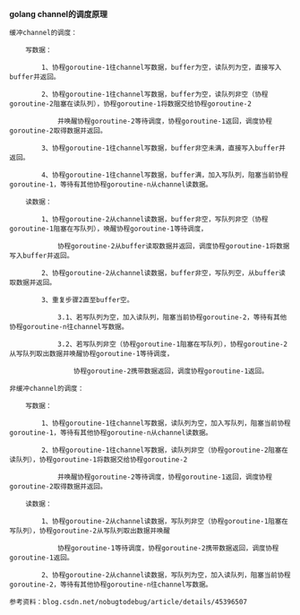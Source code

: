**golang channel的调度原理**

    缓冲channel的调度：
        
        写数据：
        
            1、协程goroutine-1往channel写数据，buffer为空，读队列为空，直接写入buffer并返回。
            
            2、协程goroutine-1往channel写数据，buffer为空，读队列非空（协程goroutine-2阻塞在读队列），协程goroutine-1将数据交给协程goroutine-2
            
                并唤醒协程goroutine-2等待调度，协程goroutine-1返回，调度协程goroutine-2取得数据并返回。
               
            3、协程goroutine-1往channel写数据，buffer非空未满，直接写入buffer并返回。
            
            4、协程goroutine-1往channel写数据，buffer满，加入写队列，阻塞当前协程goroutine-1，等待有其他协程goroutine-n从channel读数据。
        
        读数据：
            
            1、协程goroutine-2从channel读数据，buffer非空，写队列非空（协程goroutine-1阻塞在写队列），唤醒协程goroutine-1等待调度，
            
                协程goroutine-2从buffer读取数据并返回，调度协程goroutine-1将数据写入buffer并返回。
            
            2、协程goroutine-2从channel读数据，buffer非空，写队列空，从buffer读取数据并返回。
            
            3、重复步骤2直至buffer空。
            
                3.1、若写队列为空，加入读队列，阻塞当前协程goroutine-2，等待有其他协程goroutine-n往channel写数据。
                
                3.2、若写队列非空（协程goroutine-1阻塞在写队列），协程goroutine-2从写队列取出数据并唤醒协程goroutine-1等待调度，
                
                    协程goroutine-2携带数据返回，调度协程goroutine-1返回。
                    
    非缓冲channel的调度：
        
        写数据：
        
            1、协程goroutine-1往channel写数据，读队列为空，加入写队列，阻塞当前协程goroutine-1，等待有其他协程goroutine-n从channel读数据。
            
            2、协程goroutine-1往channel写数据，读队列非空（协程goroutine-2阻塞在读队列），协程goroutine-1将数据交给协程goroutine-2
            
                并唤醒协程goroutine-2等待调度，协程goroutine-1返回，调度协程goroutine-2取得数据并返回。
               
        读数据：
            
            1、协程goroutine-2从channel读数据，写队列非空（协程goroutine-1阻塞在写队列），协程goroutine-2从写队列取出数据并唤醒
            
                协程goroutine-1等待调度，协程goroutine-2携带数据返回，调度协程goroutine-1返回。
            
            2、协程goroutine-2从channel读数据，写队列为空，加入读队列，阻塞当前协程goroutine-2，等待有其他协程goroutine-n往channel写数据。
       	
    参考资料：blog.csdn.net/nobugtodebug/article/details/45396507
